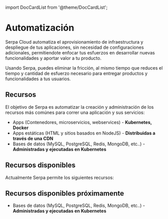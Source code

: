 import DocCardList from '@theme/DocCardList';

# Automatización

Serpa Cloud automatiza el aprovisionamiento de infraestructura y despliegue de tus aplicaciones, sin necesidad de configuraciones adicionales, permitiendote enfocar tus esfuerzos en desarrollar nuevas funcionalidades y aportar valor a tu producto.

Usando Serpa, puedes eliminar la fricción, al mismo tiempo que reduces el tiempo y cantidad de esfuerzo necesario para entregar productos y funcionalidades a tus usuarios.

## Recursos

El objetivo de Serpa es automatizar la creación y administración de los recursos más comúnes para correr una aplicación y sus servicios:

- Apps (Contenedores, microservicios, webservices) - **Kubernetes, Docker**
- Apps estáticas (HTML y sitios basados en NodeJS) - **Distribuidas a través de una CDN**
- Bases de datos (MySQL, PostgreSQL, Redis, MongoDB, etc..) - **Administradas y ejecutadas en Kubernetes**

## Recursos disponibles

Actualmente Serpa permite los siguientes recursos:

<DocCardList />

## Recursos disponibles próximamente

- Bases de datos (MySQL, PostgreSQL, Redis, MongoDB, etc..) - **Administradas y ejecutadas en Kubernetes**
